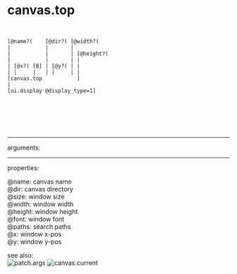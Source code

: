 # canvas.top

```


[@name?(    [@dir?( [@width?(
|           |       |
|           |       | [@height?(
|           |       | |
| [@x?( [B] | [@y?( | |
| |     |   | |     | |
[canvas.top           ]
|
[ui.display @display_type=1]





            
```
---
arguments:


---
properties:

@name: canvas name<br>
@dir: canvas directory<br>
@size: window size<br>
@width: window width<br>
@height: window height<br>
@font: window font<br>
@paths: search paths<br>
@x: window x-pos<br>
@y: window y-pos<br>

see also:<br>
![patch.args]("img/object_patch.args.png")
![canvas.current]("img/object_canvas.current.png")
